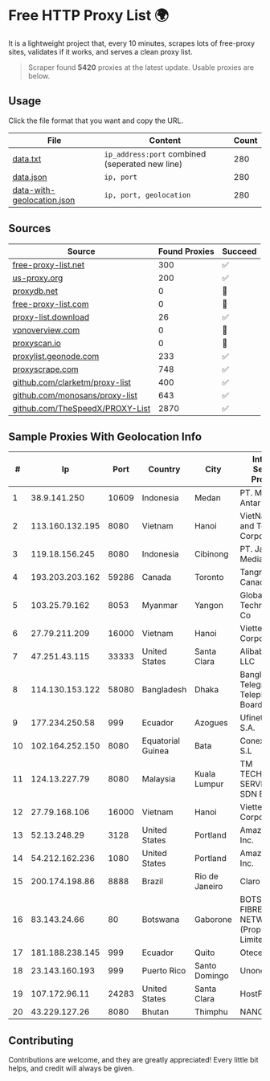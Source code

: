 
# Free HTTP Proxy List 🌍

It is a lightweight project that, every 10 minutes, scrapes lots of free-proxy sites, validates if it works, and serves a clean proxy list.


> Scraper found **5420** proxies at the latest update. Usable proxies are below.

## Usage

Click the file format that you want and copy the URL.


|File|Content|Count|
|----|-------|-----|
|[data.txt](https://raw.githubusercontent.com/themiralay/Proxy-List-World/master/data.txt)|`ip_address:port` combined (seperated new line)|280|
|[data.json](https://raw.githubusercontent.com/themiralay/Proxy-List-World/master/data.json)|`ip, port`|280|
|[data-with-geolocation.json](https://raw.githubusercontent.com/themiralay/Proxy-List-World/master/data-with-geolocation.json)|`ip, port, geolocation`|280|

## Sources

|Source|Found Proxies|Succeed|
|------|-------------|-------|
|[free-proxy-list.net](https://free-proxy-list.net)|300|✅|
|[us-proxy.org](https://www.us-proxy.org)|200|✅|
|[proxydb.net](http://proxydb.net)|0|🚫|
|[free-proxy-list.com](https://free-proxy-list.com/?page=&port=&type%5B%5D=http&type%5B%5D=https&up_time=0&search=Search)|0|🚫|
|[proxy-list.download](https://www.proxy-list.download/HTTP)|26|✅|
|[vpnoverview.com](https://vpnoverview.com/privacy/anonymous-browsing/free-proxy-servers)|0|🚫|
|[proxyscan.io](https://www.proxyscan.io)|0|🚫|
|[proxylist.geonode.com](https://proxylist.geonode.com/api/proxy-list?limit=300&page=1&sort_by=lastChecked&sort_type=desc&protocols=http,https)|233|✅|
|[proxyscrape.com](https://api.proxyscrape.com/v2/?request=displayproxies&protocol=http&timeout=10000&country=all&ssl=all&anonymity=all)|748|✅|
|[github.com/clarketm/proxy-list](https://raw.githubusercontent.com/clarketm/proxy-list/master/proxy-list-raw.txt)|400|✅|
|[github.com/monosans/proxy-list](https://raw.githubusercontent.com/monosans/proxy-list/main/proxies/http.txt)|643|✅|
|[github.com/TheSpeedX/PROXY-List](https://raw.githubusercontent.com/TheSpeedX/PROXY-List/master/http.txt)|2870|✅|


## Sample Proxies With Geolocation Info

|#|Ip|Port|Country|City|Internet Service Provider|
|-|--|----|-------|----|-------------------------|
|1|38.9.141.250|10609|Indonesia|Medan|PT. Media Antar Nusa|
|2|113.160.132.195|8080|Vietnam|Hanoi|VietNam Post and Telecom Corporation|
|3|119.18.156.245|8080|Indonesia|Cibinong|PT. Jala Lintas Media|
|4|193.203.203.162|59286|Canada|Toronto|Tangram Canada Inc.|
|5|103.25.79.162|8053|Myanmar|Yangon|Global Technology Co|
|6|27.79.211.209|16000|Vietnam|Hanoi|Viettel Corporation|
|7|47.251.43.115|33333|United States|Santa Clara|Alibaba Cloud LLC|
|8|114.130.153.122|58080|Bangladesh|Dhaka|Bangladesh Telegraph & Telephone Board|
|9|177.234.250.58|999|Ecuador|Azogues|Ufinet Panama S.A.|
|10|102.164.252.150|8080|Equatorial Guinea|Bata|Conexxia GE S.L|
|11|124.13.227.79|8080|Malaysia|Kuala Lumpur|TM TECHNOLOGY SERVICES SDN BHD|
|12|27.79.168.106|16000|Vietnam|Hanoi|Viettel Corporation|
|13|52.13.248.29|3128|United States|Portland|Amazon.com, Inc.|
|14|54.212.162.236|1080|United States|Portland|Amazon.com, Inc.|
|15|200.174.198.86|8888|Brazil|Rio de Janeiro|Claro S.A|
|16|83.143.24.66|80|Botswana|Gaborone|BOTSWANA FIBRE NETWORKS (Proprietary) Limited|
|17|181.188.238.145|999|Ecuador|Quito|Otecel S.A.|
|18|23.143.160.193|999|Puerto Rico|Santo Domingo|Unonet Corp|
|19|107.172.96.11|24283|United States|Santa Clara|HostPapa|
|20|43.229.127.26|8080|Bhutan|Thimphu|NANO|



## Contributing

Contributions are welcome, and they are greatly appreciated! Every
little bit helps, and credit will always be given.

